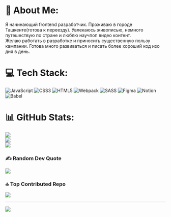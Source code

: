 # 💫 About Me:
Я начинающий frontend разработчик. Проживаю в городе Ташкенте(готова к переезду). Увлекаюсь живописью, немного путешествую по стране и люблю научпоп видео контент.<br>Желаю работать в разработке и приносить существенную пользу кампании. Готова много развиваться и писать более хороший код изо дня в день.


# 💻 Tech Stack:
![JavaScript](https://img.shields.io/badge/javascript-%23323330.svg?style=flat&logo=javascript&logoColor=%23F7DF1E) ![CSS3](https://img.shields.io/badge/css3-%231572B6.svg?style=flat&logo=css3&logoColor=white) ![HTML5](https://img.shields.io/badge/html5-%23E34F26.svg?style=flat&logo=html5&logoColor=white) ![Webpack](https://img.shields.io/badge/webpack-%238DD6F9.svg?style=flat&logo=webpack&logoColor=black) ![SASS](https://img.shields.io/badge/SASS-hotpink.svg?style=flat&logo=SASS&logoColor=white) 	![Figma](https://img.shields.io/badge/figma-%23F24E1E.svg?style=flat&logo=figma&logoColor=white) ![Notion](https://img.shields.io/badge/Notion-%23000000.svg?style=flat&logo=notion&logoColor=white) ![Babel](https://img.shields.io/badge/Babel-F9DC3e?style=flat&logo=babel&logoColor=black)
# 📊 GitHub Stats:
![](https://github-readme-stats.vercel.app/api?username=ksushw&theme=vue&hide_border=false&include_all_commits=true&count_private=true)<br/>
![](https://github-readme-streak-stats.herokuapp.com/?user=ksushw&theme=vue&hide_border=false)<br/>
![](https://github-readme-stats.vercel.app/api/top-langs/?username=ksushw&theme=vue&hide_border=false&include_all_commits=true&count_private=true&layout=compact)

### ✍️ Random Dev Quote
![](https://quotes-github-readme.vercel.app/api?type=horizontal&theme=light)

### 🔝 Top Contributed Repo
![](https://github-contributor-stats.vercel.app/api?username=ksushw&limit=5&theme=darkhub&combine_all_yearly_contributions=true)

---
[![](https://visitcount.itsvg.in/api?id=ksushw&icon=5&color=9)](https://visitcount.itsvg.in)

<!-- Proudly created with GPRM ( https://gprm.itsvg.in ) -->
